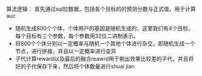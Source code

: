 算法逻辑：
首先通过sql拉数据，包括各个目标的的预测分数与正式值，用于计算auc
* 随机生成800个个体，个体用户的基因是随机生成的，这里我们有4个目标，每个目标有三个参数，每个参数用32位二进制表示。
* 将800个个体分别以一定概率与随机一个其他个体进行杂交，即随机生成一个节点，进行拼接，并且以一定概率进行变异
* 子代计算reward以及最后的融合reawrd用于剔出效果比较差的子代，并且将好的子代保存下来，然后将个体数量进行shuai jian
<!--stackedit_data:
eyJoaXN0b3J5IjpbLTczNjk5ODUwNywtMjAwNzM2MDgyMywyNT
Y1NDgxNjYsLTQ0MjAzODY3Ml19
-->